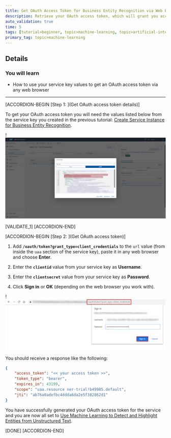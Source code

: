 ```yaml
---
title: Get OAuth Access Token for Business Entity Recognition via Web Browser
description: Retrieve your OAuth access token, which will grant you access to the service APIs.
auto_validation: true
time: 5
tags: [tutorial>beginner, topic>machine-learning, topic>artificial-intelligence, topic>cloud, products>sap-business-technology-platform, products>sap-ai-business-services, products>business-entity-recognition]
primary_tag: topic>machine-learning
---
```


## Details
### You will learn
  - How to use your service key values to get an OAuth access token via any web browser

---

[ACCORDION-BEGIN [Step 1: ](Get OAuth access token details)]

To get your OAuth access token you will need the values listed below from the service key you created in the previous tutorial: [Create Service Instance for Business Entity Recognition](cp-aibus-ber-service-instance).

!![BER Service Keys](png-files/service-key-details.png)

[VALIDATE_1]
[ACCORDION-END]


[ACCORDION-BEGIN [Step 2: ](Get OAuth access token)]

1. Add **`/oauth/token?grant_type=client_credentials`** to the `url` value (from inside the `uaa` section of the service key), paste it in any web browser and choose **Enter**.

2. Enter the **`clientid`** value from your service key as **Username**.

3. Enter the **`clientsecret`** value from your service key as **Password**.

4. Click **Sign in** or **OK** (depending on the web browser you work with).

!![BER TOKEN](png-files/web-browser.png)

You should receive a response like the following: 

```JSON
{
    "access_token": "<< your access token >>",
    "token_type": "bearer",
    "expires_in": 43199,
    "scope": "uaa.resource ner-trial!b49985.default",
    "jti": "ab76a0adefbc4ddda6da2e5f382862d1"
}
```

You have successfully generated your OAuth access token for the service and you are now all set to [Use Machine Learning to Detect and Highlight Entities from Unstructured Text](cp-aibus-ber-swagger-ui).

[DONE]
[ACCORDION-END]
